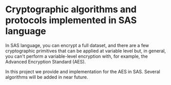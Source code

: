 # Cryptographic algorithms and protocols implemented in SAS language

In SAS language, you can encrypt a full dataset, and there are a few cryptographic primitives that can be applied at variable level but, in general, you can't perform a variable-level encryption with, for example, the Advanced Encryption Standard (AES).

In this project we provide and implementation for the AES in SAS. Several algorithms will be added in near future.
